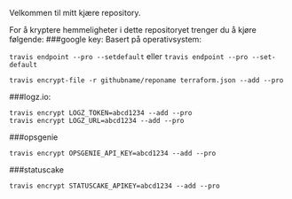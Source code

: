 Velkommen til mitt kjære repository. 

For å kryptere hemmeligheter i dette repositoryet trenger du å kjøre følgende:
###google key:
Basert på operativsystem:

```travis endpoint --pro --setdefault```
eller 
```travis endpoint --pro --set-default```

```travis encrypt-file -r githubname/reponame terraform.json --add --pro```

###logz.io:
```
travis encrypt LOGZ_TOKEN=abcd1234 --add --pro
travis encrypt LOGZ_URL=abcd1234 --add --pro
```

###opsgenie

```
travis encrypt OPSGENIE_API_KEY=abcd1234 --add --pro
```


###statuscake

```travis encrypt STATUSCAKE_APIKEY=abcd1234 --add --pro```

